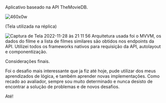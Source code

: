 Aplicativo baseado na API TheMovieDB.

![460x0w](https://user-images.githubusercontent.com/107441911/204406428-cbd91f24-0d8f-4243-a427-dd220f8f952d.png)

(Tela utilizada na réplica)

  
![Captura de Tela 2022-11-28 às 21 11 56](https://user-images.githubusercontent.com/107441911/204407205-904c066d-ce87-427e-a543-e6148de5d262.png)
Arquitetura usada foi o MVVM, os dados do filme e a lista de filmes similares são obtidos nos endpoints da API. Utilizei todos os frameworks nativos para requisição da API, autolayout e componentização. 
  
  Considerações finais.
  
  Foi o desafio mais interessante que ja fiz até hoje, pude utilizar dos meus aprendizados de lógica, e também aprender novas implementações.
  Como recado ao avaliador, sempre sou muito determinado e nunca desisto de encontrar a solução de problemas e de novos desafios. 
  
Até!
